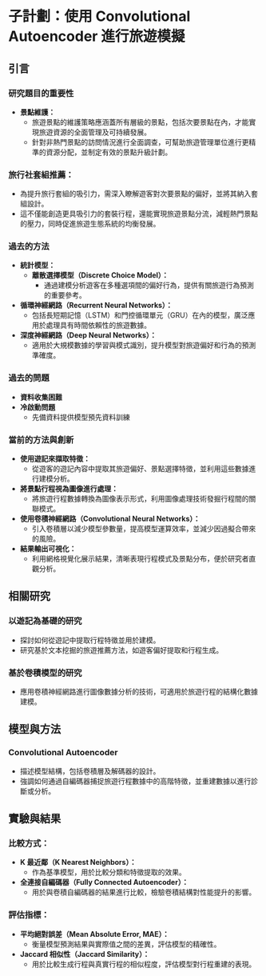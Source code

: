 

# **子計劃：使用 Convolutional Autoencoder 進行旅遊模擬**
## **引言**
### **研究題目的重要性**
- **景點維護：**
    - 旅遊景點的維護策略應涵蓋所有層級的景點，包括次要景點在內，才能實現旅遊資源的全面管理及可持續發展。
    - 針對非熱門景點的訪問情況進行全面調查，可幫助旅遊管理單位進行更精準的資源分配，並制定有效的景點升級計劃。
### **旅行社套組推薦：**
- 為提升旅行套組的吸引力，需深入瞭解遊客對次要景點的偏好，並將其納入套組設計。
- 這不僅能創造更具吸引力的套裝行程，還能實現旅遊景點分流，減輕熱門景點的壓力，同時促進旅遊生態系統的均衡發展。
### **過去的方法**
- **統計模型：**
    - **離散選擇模型（Discrete Choice Model）：**
        - 通過建模分析遊客在多種選項間的偏好行為，提供有關旅遊行為預測的重要參考。
- **循環神經網路（Recurrent Neural Networks）：**
    - 包括長短期記憶（LSTM）和門控循環單元（GRU）在內的模型，廣泛應用於處理具有時間依賴性的旅遊數據。
- **深度神經網路（Deep Neural Networks）：**
    - 適用於大規模數據的學習與模式識別，提升模型對旅遊偏好和行為的預測準確度。
### **過去的問題**
- **資料收集困難**
- **冷啟動問題**
    - 先備資料提供模型預先資料訓練

### **當前的方法與創新**
- **使用遊記來擷取特徵：**
    - 從遊客的遊記內容中提取其旅遊偏好、景點選擇特徵，並利用這些數據進行建模分析。
- **將景點行程視為圖像進行處理：**
    - 將旅遊行程數據轉換為圖像表示形式，利用圖像處理技術發掘行程間的關聯模式。
- **使用卷積神經網路（Convolutional Neural Networks）：**
    - 引入卷積層以減少模型參數量，提高模型運算效率，並減少因過擬合帶來的風險。
- **結果輸出可視化：**
    - 利用網格視覺化展示結果，清晰表現行程模式及景點分布，便於研究者直觀分析。


## **相關研究**
### **以遊記為基礎的研究**
- 探討如何從遊記中提取行程特徵並用於建模。
- 研究基於文本挖掘的旅遊推薦方法，如遊客偏好提取和行程生成。

### **基於卷積模型的研究**
- 應用卷積神經網路進行圖像數據分析的技術，可適用於旅遊行程的結構化數據建模。


## **模型與方法**
### **Convolutional Autoencoder**
- 描述模型結構，包括卷積層及解碼器的設計。
- 強調如何通過自編碼器捕捉旅遊行程數據中的高階特徵，並重建數據以進行診斷或分析。


## **實驗與結果**
### **比較方式：**
- **K 最近鄰（K Nearest Neighbors）：**
    - 作為基準模型，用於比較分類和特徵提取的效果。
- **全連接自編碼器（Fully Connected Autoencoder）：**
    - 用於與卷積自編碼器的結果進行比較，檢驗卷積結構對性能提升的影響。
### **評估指標：**
- **平均絕對誤差（Mean Absolute Error, MAE）：**
    - 衡量模型預測結果與實際值之間的差異，評估模型的精確性。
- **Jaccard 相似性（Jaccard Similarity）：**
    - 用於比較生成行程與真實行程的相似程度，評估模型對行程重建的表現。

